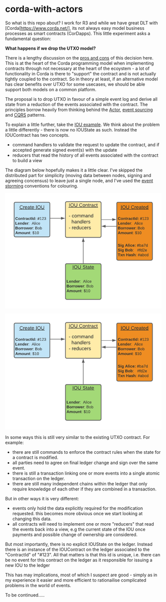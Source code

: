 # corda-with-actors

So what is this repo about? I work for R3 and while we have great DLT with [Corda[https://www.corda.net/], its not always easy model 
business processes as smart contracts (CorDapps). This little experiment asks a fundamental question: 

**What happens if we drop the UTXO model?** 

There is a lengthy discussion on the [pros and cons](https://www.corda.net/blog/rationale-for-and-tradeoffs-in-adopting-a-utxo-style-model]) 
of this decision here. This is at the heart of the Corda programming model when implementing contracts
through not necessary at the heart of the ecoystem - a lot of functionality in Corda is 
there to "support" the contract and is not actually tightly coupled to the contract.  So in theory at least, if 
an alternative model has clear benefits over UTXO for some usecases, we should be able support both models on a common platform. 

The proposal is to drop UTXO in favour of a simple event log and derive all state from a reduction of the 
events associated with the contract. The principles borrow heavily from thinking behind the [Actor](https://en.wikipedia.org/wiki/Actor_model), 
[event sourcing]([https://martinfowler.com/eaaDev/EventSourcing.html) and [CQRS](https://martinfowler.com/bliki/CQRS.html) 
patterns. 

To explain a little further, take the [IOU example](https://docs.corda.net/docs/corda-os/4.6/hello-world-introduction.html). 
We think about the problem a little differently - there is now no IOUState as such. Instead the IOUContract has two concepts. 
* command handlers to validate the request to update the contract, and if accepted generate signed event(s) with the 
update
* reducers that read the history of all events associated with the contract to build a view    


The diagram below hopefully makes it a little clear. I've skipped the distributed part for simplicity (moving data between nodes,
signing and agreeing concensus) to leave just a single node, and I've used the [event storming](https://github.com/wwerner/event-storming-cheatsheet) 
conventions for colouring. 


![IOU as Events](docs/images/iou-as-event.png)

<img src="docs/images/iou-as-event.png" width="800"> 


In some ways this is still very similar to the existing UTXO contract. For example:
* there are still commands to enforce the contract rules when the state for a contract is modified.
* all parties need to agree on final ledger change and sign over the same event.
* there is still a transaction linking one or more events into a single atomic transaction on the ledger. 
* there are still many independent chains within the ledger that only require knowledge of each other if 
they are combined in a transaction.    

But in other ways it is very different:
* events only hold the data explicitly required for the modification requested. this becomes more obvious once we start
looking at changing this data.
* all contracts will need to implement one or more "reducers" that read the events back into a view, e.g the current state 
of the IOU once payments and possible change of ownership are considered.

But most importantly, there is no explicit IOUState on the ledger. Instead there is an instance of the IOUContract 
on the ledger associated to the "ContractId" of "#123". All that matters is that this id is unique, i.e. there can be 
no event for this contract on the ledger as it responsible for issuing a new IOU to the ledger 

This has may implications, most of which I suspect are good - simply as in my experience it easier and more efficient 
to rationailise complicated problems in the world of events.

To be continued.....



 
   







 